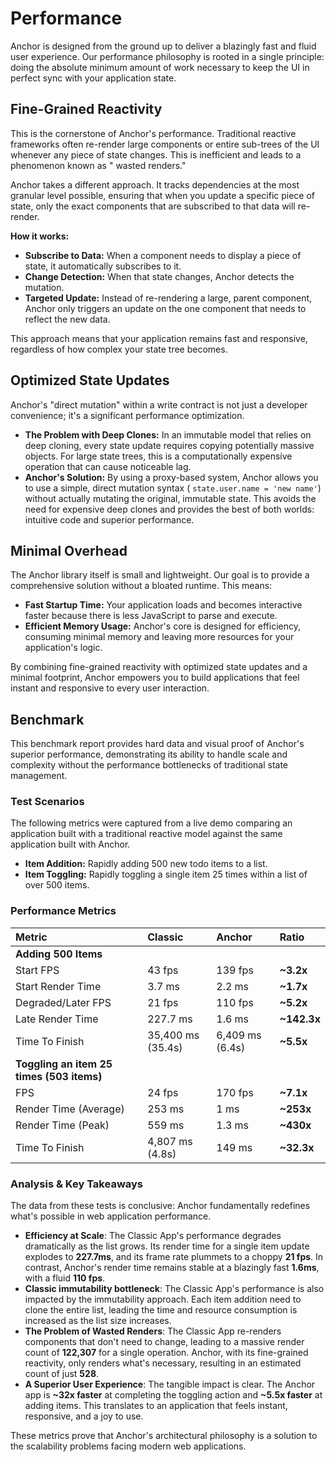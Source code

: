 # **Performance**

Anchor is designed from the ground up to deliver a blazingly fast and fluid user experience. Our performance philosophy
is rooted in a single principle: doing the absolute minimum amount of work necessary to keep the UI in perfect sync with
your application state.

## **Fine-Grained Reactivity**

This is the cornerstone of Anchor's performance. Traditional reactive frameworks often re-render large components or
entire sub-trees of the UI whenever any piece of state changes. This is inefficient and leads to a phenomenon known as "
wasted renders."

Anchor takes a different approach. It tracks dependencies at the most granular level possible, ensuring that when you
update a specific piece of state, only the exact components that are subscribed to that data will re-render.

**How it works:**

- **Subscribe to Data:** When a component needs to display a piece of state, it automatically subscribes to it.
- **Change Detection:** When that state changes, Anchor detects the mutation.
- **Targeted Update:** Instead of re-rendering a large, parent component, Anchor only triggers an update on the one
  component that needs to reflect the new data.

This approach means that your application remains fast and responsive, regardless of how complex your state tree
becomes.

## **Optimized State Updates**

Anchor's "direct mutation" within a write contract is not just a developer convenience; it's a significant performance
optimization.

- **The Problem with Deep Clones:** In an immutable model that relies on deep cloning, every state update requires
  copying potentially massive objects. For large state trees, this is a computationally expensive operation that can
  cause noticeable lag.
- **Anchor's Solution:** By using a proxy-based system, Anchor allows you to use a simple, direct mutation syntax (
  `state.user.name = 'new name'`) without actually mutating the original, immutable state. This avoids the need for
  expensive deep clones and provides the best of both worlds: intuitive code and superior performance.

## **Minimal Overhead**

The Anchor library itself is small and lightweight. Our goal is to provide a comprehensive solution without a bloated
runtime. This means:

- **Fast Startup Time:** Your application loads and becomes interactive faster because there is less JavaScript to parse
  and execute.
- **Efficient Memory Usage:** Anchor's core is designed for efficiency, consuming minimal memory and leaving more
  resources for your application's logic.

By combining fine-grained reactivity with optimized state updates and a minimal footprint, Anchor empowers you to build
applications that feel instant and responsive to every user interaction.

## **Benchmark**

This benchmark report provides hard data and visual proof of Anchor's superior performance, demonstrating its ability to
handle scale and complexity without the performance bottlenecks of traditional state management.

### **Test Scenarios**

The following metrics were captured from a live demo comparing an application built with a traditional reactive model
against the same application built with Anchor.

- **Item Addition:** Rapidly adding 500 new todo items to a list.
- **Item Toggling:** Rapidly toggling a single item 25 times within a list of over 500 items.

### **Performance Metrics**

| Metric                                    | Classic           | Anchor          | Ratio       |
| :---------------------------------------- | :---------------- | :-------------- | :---------- |
| **Adding 500 Items**                      |                   |                 |             |
| Start FPS                                 | 43 fps            | 139 fps         | **~3.2x**   |
| Start Render Time                         | 3.7 ms            | 2.2 ms          | **~1.7x**   |
| Degraded/Later FPS                        | 21 fps            | 110 fps         | **~5.2x**   |
| Late Render Time                          | 227.7 ms          | 1.6 ms          | **~142.3x** |
| Time To Finish                            | 35,400 ms (35.4s) | 6,409 ms (6.4s) | **~5.5x**   |
| **Toggling an item 25 times (503 items)** |                   |                 |             |
| FPS                                       | 24 fps            | 170 fps         | **~7.1x**   |
| Render Time (Average)                     | 253 ms            | 1 ms            | **~253x**   |
| Render Time (Peak)                        | 559 ms            | 1.3 ms          | **~430x**   |
| Time To Finish                            | 4,807 ms (4.8s)   | 149 ms          | **~32.3x**  |

### **Analysis & Key Takeaways**

The data from these tests is conclusive: Anchor fundamentally redefines what's possible in web application performance.

- **Efficiency at Scale**: The Classic App's performance degrades dramatically as the list grows. Its render time for a
  single item update explodes to **227.7ms**, and its frame rate plummets to a choppy **21 fps**. In contrast, Anchor's
  render time remains stable at a blazingly fast **1.6ms**, with a fluid **110 fps**.
- **Classic immutability bottleneck**: The Classic App's performance is also impacted by the immutability approach.
  Each item addition need to clone the entire list, leading the time and resource consumption is increased as the list
  size increases.
- **The Problem of Wasted Renders**: The Classic App re-renders components that don't need to change, leading to a
  massive render count of **122,307** for a single operation. Anchor, with its fine-grained reactivity, only renders
  what's necessary, resulting in an estimated count of just **528**.
- **A Superior User Experience**: The tangible impact is clear. The Anchor app is **~32x faster** at completing the
  toggling action and **~5.5x faster** at adding items. This translates to an application that feels instant,
  responsive, and a joy to use.

These metrics prove that Anchor's architectural philosophy is a solution to the scalability problems facing modern web
applications.
